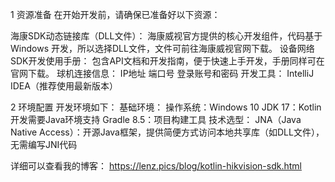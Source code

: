 1 资源准备
在开始开发前，请确保已准备好以下资源：

海康SDK动态链接库（DLL文件）： 海康威视官方提供的核心开发组件，代码基于 Windows 开发，所以选择DLL文件，文件可前往海康威视官网下载。
设备网络SDK开发使用手册： 包含API文档和开发指南，便于快速上手开发，手册同样可在官网下载。
球机连接信息：
IP地址
端口号
登录账号和密码
开发工具：
IntelliJ IDEA（推荐使用最新版本）

2 环境配置
开发环境如下：
基础环境：
操作系统：Windows 10
JDK 17：Kotlin开发需要Java环境支持
Gradle 8.5：项目构建工具
技术选型：
JNA（Java Native Access）：开源Java框架，提供简便方式访问本地共享库（如DLL文件），无需编写JNI代码

详细可以查看我的博客：
https://lenz.pics/blog/kotlin-hikvision-sdk.html
